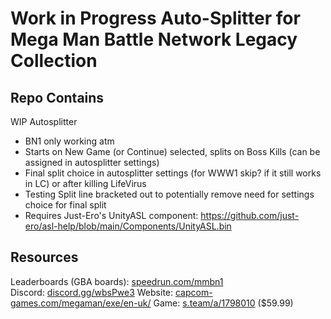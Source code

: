 # Work in Progress Auto-Splitter for Mega Man Battle Network Legacy Collection

## Repo Contains

WIP Autosplitter
- BN1 only working atm
- Starts on New Game (or Continue) selected, splits on Boss Kills (can be assigned in autosplitter settings)
- Final split choice in autosplitter settings (for WWW1 skip? if it still works in LC) or after killing LifeVirus
- Testing Split line bracketed out to potentially remove need for settings choice for final split
- Requires Just-Ero's UnityASL component: https://github.com/just-ero/asl-help/blob/main/Components/UnityASL.bin

## Resources

Leaderboards (GBA boards): [speedrun.com/mmbn1](https://www.speedrun.com/mmbn1)  
Discord: [discord.gg/wbsPwe3](https://discord.gg/wbsPwe3)
Website: [capcom-games.com/megaman/exe/en-uk/](https://www.capcom-games.com/megaman/exe/en-uk/)
Game: [s.team/a/1798010](https://s.team/a/1798010/) ($59.99)  
